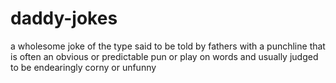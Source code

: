 # daddy-jokes
a wholesome joke of the type said to be told by fathers with a punchline that is often an obvious or predictable pun or play on words and usually judged to be endearingly corny or unfunny
